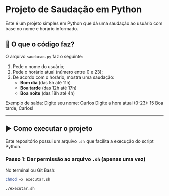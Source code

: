 # Projeto de Saudação em Python

Este é um projeto simples em Python que dá uma saudação ao usuário com base no nome e horário informado.

## 📜 O que o código faz?

O arquivo `saudacao.py` faz o seguinte:

1. Pede o nome do usuário;
2. Pede o horário atual (número entre 0 e 23);
3. De acordo com o horário, mostra uma saudação:
   - **Bom dia** (das 5h até 11h)
   - **Boa tarde** (das 12h até 17h)
   - **Boa noite** (das 18h até 4h)

Exemplo de saída:
Digite seu nome: Carlos
Digite a hora atual (0-23): 15
Boa tarde, Carlos!


---

## ▶️ Como executar o projeto

Este repositório possui um arquivo `.sh` que facilita a execução do script Python.

### Passo 1: Dar permissão ao arquivo `.sh` (apenas uma vez)

No terminal ou Git Bash:

```bash
chmod +x executar.sh

./executar.sh






